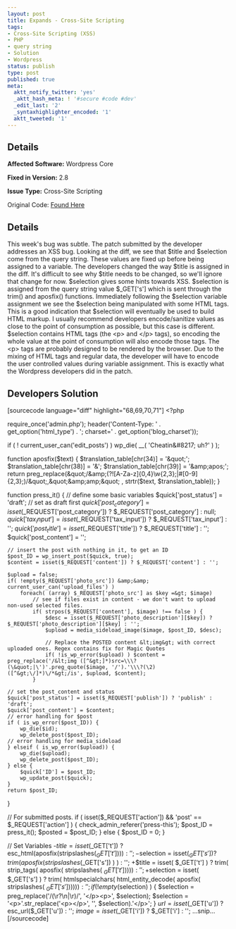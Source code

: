 ```yaml
---
layout: post
title: Expands - Cross-Site Scripting
tags:
- Cross-Site Scripting (XSS)
- PHP
- query string
- Solution
- Wordpress
status: publish
type: post
published: true
meta:
  aktt_notify_twitter: 'yes'
  _aktt_hash_meta: ! '#secure #code #dev'
  _edit_last: '2'
  _syntaxhighlighter_encoded: '1'
  aktt_tweeted: '1'
---
```

## Details
__Affected Software:__ Wordpress Core

__Fixed in Version:__  2.8

__Issue Type:__ Cross-Site Scripting

Original Code: <a href="http://spotthevuln.com/2011/05/expands-2/">Found Here</a>
## Details
This week's bug was subtle. The patch submitted by the developer addresses an XSS bug. Looking at the diff, we see that $title and $selection come from the query string. These values are fixed up before being assigned to a variable. The developers changed the way $title is assigned in the diff. It's difficult to see why $title needs to be changed, so we'll ignore that change for now. $selection gives some hints towards XSS. $selection is assigned from the query string value $_GET['s'] which is sent through the trim() and aposfix() functions. Immediately following the $selection variable assignment we see the $selection being manipulated with some HTML tags. This is a good indication that $selection will eventually be used to build HTML markup. I usually recommend developers encode/sanitize values as close to the point of consumption as possible, but this case is different. $selection contains HTML tags (the &lt;p&gt; and &lt;/p&gt; tags), so encoding the whole value at the point of consumption will also encode those tags. The &lt;p&gt; tags are probably designed to be rendered by the browser. Due to the mixing of HTML tags and regular data, the developer will have to encode the user controlled values during variable assignment. This is exactly what the Wordpress developers did in the patch.


## Developers Solution
[sourcecode language="diff" highlight="68,69,70,71"]
&lt;?php

require_once('admin.php');
header('Content-Type: ' . get_option('html_type') . '; charset=' . get_option('blog_charset'));

if ( ! current_user_can('edit_posts') )
	wp_die( __( 'Cheatin&amp;#8217; uh?' ) );

function aposfix($text) {
	$translation_table[chr(34)] = '&amp;quot;';
	$translation_table[chr(38)] = '&amp;';
	$translation_table[chr(39)] = '&amp;apos;';
	return preg_replace(&quot;/&amp;(?![A-Za-z]{0,4}\w{2,3};|#[0-9]{2,3};)/&quot;,&quot;&amp;amp;&quot; , strtr($text, $translation_table));
}


function press_it() {
	// define some basic variables
	$quick['post_status'] = 'draft'; // set as draft first
	$quick['post_category'] = isset($_REQUEST['post_category']) ? $_REQUEST['post_category'] : null;
	$quick['tax_input'] = isset($_REQUEST['tax_input']) ? $_REQUEST['tax_input'] : '';
	$quick['post_title'] = isset($_REQUEST['title']) ? $_REQUEST['title'] : '';
	$quick['post_content'] = '';

	// insert the post with nothing in it, to get an ID
	$post_ID = wp_insert_post($quick, true);
	$content = isset($_REQUEST['content']) ? $_REQUEST['content'] : '';

	$upload = false;
	if( !empty($_REQUEST['photo_src']) &amp;&amp; current_user_can('upload_files') )
		foreach( (array) $_REQUEST['photo_src'] as $key =&gt; $image)
			// see if files exist in content - we don't want to upload non-used selected files.
			if( strpos($_REQUEST['content'], $image) !== false ) {
				$desc = isset($_REQUEST['photo_description'][$key]) ? $_REQUEST['photo_description'][$key] : '';
				$upload = media_sideload_image($image, $post_ID, $desc);

				// Replace the POSTED content &lt;img&gt; with correct uploaded ones. Regex contains fix for Magic Quotes
				if( !is_wp_error($upload) ) $content = preg_replace('/&lt;img ([^&gt;]*)src=\\\?(\&quot;|\')'.preg_quote($image, '/').'\\\?(\2)([^&gt;\/]*)\/*&gt;/is', $upload, $content);
			}

	// set the post_content and status
	$quick['post_status'] = isset($_REQUEST['publish']) ? 'publish' : 'draft';
	$quick['post_content'] = $content;
	// error handling for $post
	if ( is_wp_error($post_ID)) {
		wp_die($id);
		wp_delete_post($post_ID);
	// error handling for media_sideload
	} elseif ( is_wp_error($upload)) {
		wp_die($upload);
		wp_delete_post($post_ID);
	} else {
		$quick['ID'] = $post_ID;
		wp_update_post($quick);
	}
	return $post_ID;
}

// For submitted posts.
if ( isset($_REQUEST['action']) &amp;&amp; 'post' == $_REQUEST['action'] ) {
	check_admin_referer('press-this');
	$post_ID = press_it();
	$posted =  $post_ID;
} else {
	$post_ID = 0;
}

// Set Variables
-$title = isset($_GET['t']) ? esc_html(aposfix(stripslashes($_GET['t']))) : '';
-$selection = isset($_GET['s']) ? trim( aposfix( stripslashes($_GET['s']) ) ) : '';
+$title = isset( $_GET['t'] ) ? trim( strip_tags( aposfix( stripslashes( $_GET['t'] ) ) ) ) : '';
+$selection = isset( $_GET['s'] ) ? trim( htmlspecialchars( html_entity_decode( aposfix( stripslashes( $_GET['s'] ) ) ) ) ) : '';
if ( ! empty($selection) ) {
	$selection = preg_replace('/(\r?\n|\r)/', '&lt;/p&gt;&lt;p&gt;', $selection);
	$selection = '&lt;p&gt;'.str_replace('&lt;p&gt;&lt;/p&gt;', '', $selection).'&lt;/p&gt;';
}
$url = isset($_GET['u']) ? esc_url($_GET['u']) : '';
$image = isset($_GET['i']) ? $_GET['i'] : '';
...snip...
[/sourcecode]
